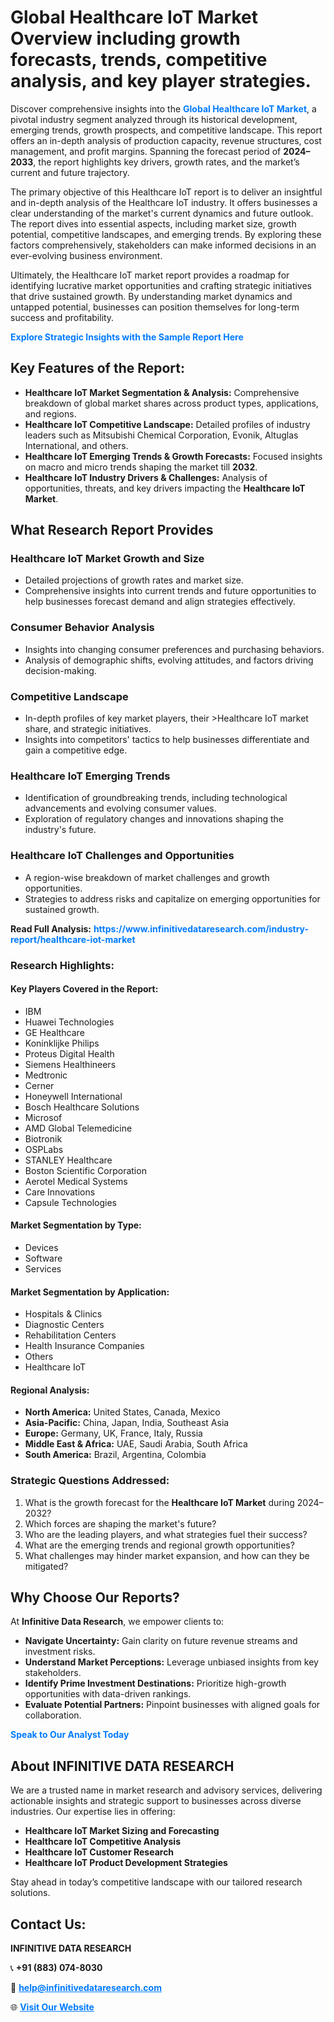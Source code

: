 <h1>Global Healthcare IoT Market Overview including growth forecasts, trends, competitive analysis, and key player strategies.</h1>
<p>
Discover comprehensive insights into the 
<a href="https://www.infinitivedataresearch.com/industry-report/healthcare-iot-market" rel="dofollow" style="color: #007BFF; text-decoration: none;"><strong>Global Healthcare IoT Market</strong></a>, a pivotal industry segment analyzed through its historical development, emerging trends, growth prospects, and competitive landscape. This report offers an in-depth analysis of production capacity, revenue structures, cost management, and profit margins. Spanning the forecast period of <strong>2024–2033</strong>, the report highlights key drivers, growth rates, and the market’s current and future trajectory.
</p>
<p>
The primary objective of this Healthcare IoT report is to deliver an insightful and in-depth analysis of the Healthcare IoT industry. It offers businesses a clear understanding of the market's current dynamics and future outlook. The report dives into essential aspects, including market size, growth potential, competitive landscapes, and emerging trends. By exploring these factors comprehensively, stakeholders can make informed decisions in an ever-evolving business environment.
</p>
<p>
Ultimately, the Healthcare IoT market report provides a roadmap for identifying lucrative market opportunities and crafting strategic initiatives that drive sustained growth. By understanding market dynamics and untapped potential, businesses can position themselves for long-term success and profitability.
</p>
<p>
<a href="https://www.infinitivedataresearch.com/request-sample/reportId=110837" style="color: #007BFF; text-decoration: none;"><strong>Explore Strategic Insights with the Sample Report Here</strong></a>
</p>

<h2>Key Features of the Report:</h2>
<ul>
<li><strong>Healthcare IoT Market Segmentation & Analysis:</strong> Comprehensive breakdown of global market shares across product types, applications, and regions.</li>
<li><strong>Healthcare IoT Competitive Landscape:</strong> Detailed profiles of industry leaders such as Mitsubishi Chemical Corporation, Evonik, Altuglas International, and others.</li>
<li><strong>Healthcare IoT Emerging Trends & Growth Forecasts:</strong> Focused insights on macro and micro trends shaping the market till <strong>2032</strong>.</li>
<li><strong>Healthcare IoT Industry Drivers & Challenges:</strong> Analysis of opportunities, threats, and key drivers impacting the <strong>Healthcare IoT Market</strong>.</li>
</ul>

<h2>What Research Report Provides</h2>
<h3>Healthcare IoT Market Growth and Size</h3>
<ul>
<li>Detailed projections of growth rates and market size.</li>
<li>Comprehensive insights into current trends and future opportunities to help businesses forecast demand and align strategies effectively.</li>
</ul>

<h3>Consumer Behavior Analysis</h3>
<ul>
<li>Insights into changing consumer preferences and purchasing behaviors.</li>
<li>Analysis of demographic shifts, evolving attitudes, and factors driving decision-making.</li>
</ul>

<h3>Competitive Landscape</h3>
<ul>
<li>In-depth profiles of key market players, their >Healthcare IoT market share, and strategic initiatives.</li>
<li>Insights into competitors' tactics to help businesses differentiate and gain a competitive edge.</li>
</ul>

<h3>Healthcare IoT Emerging Trends</h3>
<ul>
<li>Identification of groundbreaking trends, including technological advancements and evolving consumer values.</li>
<li>Exploration of regulatory changes and innovations shaping the industry's future.</li>
</ul>

<h3>Healthcare IoT Challenges and Opportunities</h3>
<ul>
<li>A region-wise breakdown of market challenges and growth opportunities.</li>
<li>Strategies to address risks and capitalize on emerging opportunities for sustained growth.</li>
</ul>
<p><strong>Read Full Analysis:</strong> <a href="https://www.infinitivedataresearch.com/industry-report/healthcare-iot-market" rel="dofollow" style="color: #007BFF; text-decoration: none;"><strong>https://www.infinitivedataresearch.com/industry-report/healthcare-iot-market</strong></a></p>
<h3>Research Highlights:</h3>
<h4>Key Players Covered in the Report:</h4>
<ul><li>IBM</li><li>Huawei Technologies</li><li>GE Healthcare</li><li>Koninklijke Philips</li><li>Proteus Digital Health</li><li>Siemens Healthineers</li><li>Medtronic</li><li>Cerner</li><li>Honeywell International</li><li>Bosch Healthcare Solutions</li><li>Microsof</li><li>AMD Global Telemedicine</li><li>Biotronik</li><li>OSPLabs</li><li>STANLEY Healthcare</li><li>Boston Scientific Corporation</li><li>Aerotel Medical Systems</li><li>Care Innovations</li><li>Capsule Technologies</li></ul>
<h4>Market Segmentation by Type:</h4>
<ul><li>Devices</li><li>Software</li><li>Services</li></ul>
<h4>Market Segmentation by Application:</h4>
<ul><li>Hospitals &amp; Clinics</li><li>Diagnostic Centers</li><li>Rehabilitation Centers</li><li>Health Insurance Companies</li><li>Others</li><li>Healthcare IoT</li></ul>

<h4>Regional Analysis:</h4>
<ul>
<li><strong>North America:</strong> United States, Canada, Mexico</li>
<li><strong>Asia-Pacific:</strong> China, Japan, India, Southeast Asia</li>
<li><strong>Europe:</strong> Germany, UK, France, Italy, Russia</li>
<li><strong>Middle East & Africa:</strong> UAE, Saudi Arabia, South Africa</li>
<li><strong>South America:</strong> Brazil, Argentina, Colombia</li>
</ul>

<h3>Strategic Questions Addressed:</h3>
<ol>
<li>What is the growth forecast for the <strong>Healthcare IoT Market</strong> during 2024–2032?</li>
<li>Which forces are shaping the market's future?</li>
<li>Who are the leading players, and what strategies fuel their success?</li>
<li>What are the emerging trends and regional growth opportunities?</li>
<li>What challenges may hinder market expansion, and how can they be mitigated?</li>
</ol>

<h2>Why Choose Our Reports?</h2>
<p>At <strong>Infinitive Data Research</strong>, we empower clients to:</p>
<ul>
<li><strong>Navigate Uncertainty:</strong> Gain clarity on future revenue streams and investment risks.</li>
<li><strong>Understand Market Perceptions:</strong> Leverage unbiased insights from key stakeholders.</li>
<li><strong>Identify Prime Investment Destinations:</strong> Prioritize high-growth opportunities with data-driven rankings.</li>
<li><strong>Evaluate Potential Partners:</strong> Pinpoint businesses with aligned goals for collaboration.</li>
</ul>
<p><a href="https://www.infinitivedataresearch.com/industry-report/healthcare-iot-market" rel="dofollow" style="color: #007BFF; text-decoration: none;"><strong>Speak to Our Analyst Today</strong></a></p>

<h2>About INFINITIVE DATA RESEARCH</h2>
<p>We are a trusted name in market research and advisory services, delivering actionable insights and strategic support to businesses across diverse industries. Our expertise lies in offering:</p>
<ul>
<li><strong>Healthcare IoT Market Sizing and Forecasting</strong></li>
<li><strong>Healthcare IoT Competitive Analysis</strong></li>
<li><strong>Healthcare IoT Customer Research</strong></li>
<li><strong>Healthcare IoT Product Development Strategies</strong></li>
</ul>
<p>Stay ahead in today’s competitive landscape with our tailored research solutions.</p>

<h2>Contact Us:</h2>
<p><strong>INFINITIVE DATA RESEARCH</strong></p>
<p>📞 <strong>+91 (883) 074-8030</strong></p>
<p>📧 <strong><a href="mailto:help@infinitivedataresearch.com" style="color: #007BFF;">help@infinitivedataresearch.com</a></strong></p>
<p>🌐 <strong><a href="https://www.infinitivedataresearch.com" rel="dofollow" style="color: #007BFF;">Visit Our Website</a></strong></p>